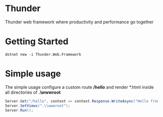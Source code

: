 # Thunder
Thunder web framework where productivity and performance go together

# Getting Started
```
dotnet new -i Thunder.Web.Framework
```
# Simple usage
The simple usage configure a custom route **/hello** and render *.html inside all directories of **.\wwwroot**

```c#
Server.Get("/hello", context => context.Response.WriteAsync("Hello from /hello"));
Server.SetViews(".\\wwwroot");
Server.Run();
```